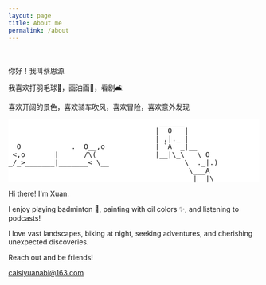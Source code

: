 ```yaml
---
layout: page
title: About me
permalink: /about
---
```

<style>
  pre {
    background-color: white; /* 将背景色设置为白色 */
  }
</style>

<br><br>
你好！我叫蔡思源

我喜欢打羽毛球🏸️，画油画🎨，看剧🛋️

喜欢开阔的景色，喜欢骑车吹风，喜欢冒险，喜欢意外发现
<pre>
                                    ______                      
                                   |  O   |                   __o_____
                                   | ,|._ |                  ()/O\___()
  O            .  O__,o            | `A  _|__                 `-\\---'
 <,o       |      /\(              |__|\_\   \ O              
_/_>_______|_______< \__                  \  ._|.)              __\/__
                                           \___A               | .... |
                                           _|_ |\               
</pre>


Hi there! I'm Xuan. 

I enjoy playing badminton 🏸️, painting with oil colors ✨, and listening to podcasts! 

I love vast landscapes, biking at night, seeking adventures, and cherishing unexpected discoveries.

Reach out and be friends!  

<a href="mailto:caisiyuanabi@163.com">caisiyuanabi@163.com</a>

